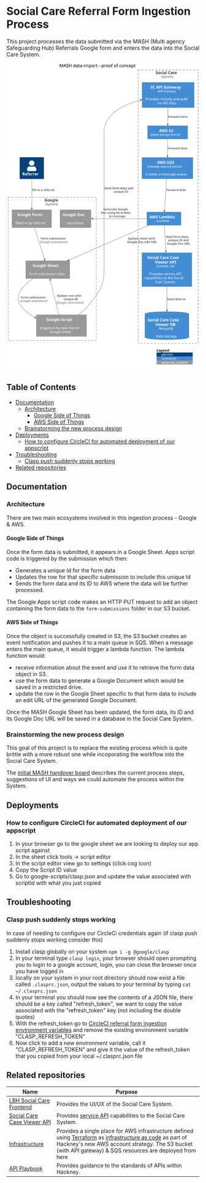# Social Care Referral Form Ingestion Process

This project processes the data submitted via the MASH (Multi agency Safeguarding Hub) Referrals Google form and enters the data into the Social Care System.

![C4 Component Diagram](./mash-data-import.svg)

## Table of Contents

- [Documentation](#documentation)
  - [Architecture](#architecture)
    - [Google Side of Things](#google-side-of-things)
    - [AWS Side of Things](#aws-side-of-things)
  - [Brainstorming the new process design](#brainstorming-the-new-process-design)
- [Deployments](#deployments)
  - [How to configure CircleCI for automated deployment of our appscript](#how-to-configure-circleci-for-automated-deployment-of-our-appscript)
- [Troubleshooting](#troubleshooting)
  - [Clasp push suddenly stops working](#clasp-push-suddenly-stops-working-consider-this)
- [Related repositories](#related-repositories)

## Documentation

### Architecture

There are two main ecosystems involved in this ingestion process - Google & AWS.

#### Google Side of Things

Once the form data is submitted, it appears in a Google Sheet.
Apps script code is triggered by the submission which then:

- Generates a unique Id for the form data
- Updates the row for that specific submission to include this unique Id
- Sends the form data and its ID to AWS where the data will be further processed.

The Google Apps script code makes an HTTP PUT request to add an object containing the form data to the `form-submissions` folder in our S3 bucket.

#### AWS Side of Things

Once the object is successfully created in S3, the S3 bucket creates an event notification and pushes it to a main queue in SQS.
When a message enters the main queue, it would trigger a lambda function.
The lambda function would:

- receive information about the event and use it to retrieve the form data object in S3.
- use the form data to generate a Google Document which would be saved in a restricted drive.
- update the row in the Google Sheet specific to that form data to include an edit URL of the generated Google Document.

Once the MASH Google Sheet has been updated, the form data, its ID and its Google Doc URL will be saved in a database in the Social Care System.

### Brainstorming the new process design

This goal of this project is to replace the existing process which is quite brittle with a more robust one while incoporating the workflow into the Social Care System.

The [initial MASH handover board](https://miro.com/app/board/o9J_l-7l2BU=/) describes the current process steps, suggestions of UI and ways we could automate the process within the System.

## Deployments

### How to configure CircleCI for automated deployment of our appscript

1. In your browser go to the google sheet we are looking to deploy our app script against
2. In the sheet click tools -> script editor
3. In the script editor view go to settings (click cog icon)
4. Copy the Script ID value
5. Go to google-scripts/clasp.json and update the value associated with scriptId with what you just copied

## Troubleshooting

### Clasp push suddenly stops working

In case of needing to configure our CircleCi credentials again (if clasp push suddenly stops working consider this)

1. Install clasp globally on your system `npm i -g @google/clasp`
2. In your terminal type `clasp login`, your browser should open prompting you to login to a google account, login, you can close the browser once you have logged in
3. locally on your system in your root directory should now exist a file called `.clasprc.json`, output the values to your terminal by typing `cat ~/.clasprc.json`
4. In your terminal you should now see the contents of a JSON file, there should be a key called "refresh_token", we want to copy the value associated with the "refresh_token" key (not including the double quotes)
5. With the refresh_token go to [CircleCI referral form ingestion environment variables](https://app.circleci.com/settings/project/github/LBHackney-IT/social-care-referral-form-ingestion/environment-variables?return-to=https%3A%2F%2Fapp.circleci.com%2Fpipelines%2Fgithub%2FLBHackney-IT%2Fsocial-care-referral-form-ingestion) and remove the existing environment variable "CLASP_REFRESH_TOKEN"
6. Now click to add a new environment variable, call it "CLASP_REFRESH_TOKEN" and give it the value of the refresh_token that you copied from your local ~/.clasprc.json file

## Related repositories

| Name                                                                                         | Purpose                                                                                                                                                                                                                                                                                                     |
| -------------------------------------------------------------------------------------------- | ----------------------------------------------------------------------------------------------------------------------------------------------------------------------------------------------------------------------------------------------------------------------------------------------------------- |
| [LBH Social Care Frontend](https://github.com/LBHackney-IT/lbh-social-care-frontend)         | Provides the UI/UX of the Social Care System.                                                                                                                                                                                                                                                               |
| [Social Care Case Viewer API](https://github.com/LBHackney-IT/social-care-case-viewer-api)   | Provides [service API](http://playbook.hackney.gov.uk/API-Playbook/platform_api_vs_service_api#a-service-apis) capabilities to the Social Care System.                                                                                                                                                      |
| [Infrastructure](https://github.com/LBHackney-IT/infrastructure/tree/master/projects/mosaic) | Provides a single place for AWS infrastructure defined using [Terraform](https://www.terraform.io) as [infrastructure as code](https://en.wikipedia.org/wiki/Infrastructure_as_code) as part of Hackney's new AWS account strategy. The S3 bucket (with API gateway) & SQS resources are deployed from here |
| [API Playbook](http://playbook.hackney.gov.uk/API-Playbook/)                                 | Provides guidance to the standards of APIs within Hackney.                                                                                                                                                                                                                                                  |
